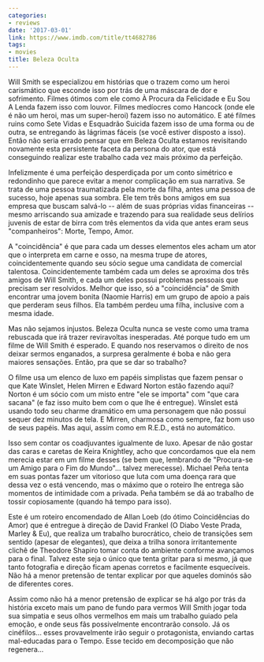 ```yaml
---
categories:
- reviews
date: '2017-03-01'
link: https://www.imdb.com/title/tt4682786
tags:
- movies
title: Beleza Oculta
---
```


Will Smith se especializou em histórias que o trazem como um heroi carismático que esconde isso por trás de uma máscara de dor e sofrimento. Filmes ótimos com ele como À Procura da Felicidade e Eu Sou A Lenda fazem isso com louvor. Filmes medíocres como Hancock (onde ele é não um heroi, mas um super-heroi) fazem isso no automático. E até filmes ruins como Sete Vidas e Esquadrão Suicida fazem isso de uma forma ou de outra, se entregando às lágrimas fáceis (se você estiver disposto a isso). Então não seria errado pensar que em Beleza Oculta estamos revisitando novamente esta persistente faceta da persona do ator, que está conseguindo realizar este trabalho cada vez mais próximo da perfeição.

Infelizmente é uma perfeição desperdiçada por um conto simétrico e redondinho que parece evitar a menor complicação em sua narrativa. Se trata de uma pessoa traumatizada pela morte da filha, antes uma pessoa de sucesso, hoje apenas sua sombra. Ele tem três bons amigos em sua empresa que buscam salvá-lo -- além de suas próprias vidas financeiras -- mesmo arriscando sua amizade e trazendo para sua realidade seus delírios juvenis de estar de birra com três elementos da vida que antes eram seus "companheiros": Morte, Tempo, Amor.

A "coincidência" é que para cada um desses elementos eles acham um ator que o interpreta em carne e osso, na mesma trupe de atores, coincidentemente quando seu sócio segue uma candidata de comercial talentosa. Coincidentemente também cada um deles se aproxima dos três amigos de Will Smith, e cada um deles possui problemas pessoais que precisam ser resolvidos. Melhor que isso, só a "coincidência" de Smith encontrar uma jovem bonita (Naomie Harris) em um grupo de apoio a pais que perderam seus filhos. Ela também perdeu uma filha, inclusive com a mesma idade.

Mas não sejamos injustos. Beleza Oculta nunca se veste como uma trama rebuscada que irá trazer reviravoltas inesperadas. Até porque tudo em um filme de Will Smith é esperado. E quando nos reservamos o direito de nos deixar sermos enganados, a surpresa geralmente é boba e não gera maiores sensações. Então, pra que se dar so trabalho?

O filme usa um elenco de luxo em papéis simplistas que fazem pensar o que Kate Winslet, Helen Mirren e Edward Norton estão fazendo aqui? Norton é um sócio com um misto entre "ele se importa" com "que cara sacana" (e faz isso muito bem com o que lhe é entregue). Winslet está usando todo seu charme dramático em uma personagem que não possui sequer dez minutos de tela. E Mirren, charmosa como sempre, faz bom uso de seus papéis. Mas aqui, assim como em R.E.D., está no automático.

Isso sem contar os coadjuvantes igualmente de luxo. Apesar de não gostar das caras e caretas de Keira Knightley, acho que concordamos que ela nem merecia estar em um filme desses (se bem que, lembrando de "Procura-se um Amigo para o Fim do Mundo"... talvez merecesse). Michael Peña tenta em suas pontas fazer um vitorioso que luta com uma doença rara que dessa vez o está vencendo, mas o máximo que o roteiro lhe entrega são momentos de intimidade com a privada. Peña também se dá ao trabalho de tossir copiosamente (quando há tempo para isso).

Este é um roteiro encomendado de Allan Loeb (do ótimo Coincidências do Amor) que é entregue à direção de David Frankel (O Diabo Veste Prada, Marley & Eu), que realiza um trabalho burocrático, cheio de transições sem sentido (apesar de elegantes), que deixa a trilha sonora irritantemente clichê de Theodore Shapiro tomar conta do ambiente conforme avançamos para o final. Talvez este seja o único que tenta gritar para si mesmo, já que tanto fotografia e direção ficam apenas corretos e facilmente esquecíveis. Não há a menor pretensão de tentar explicar por que aqueles dominós são de diferentes cores.

Assim como não há a menor pretensão de explicar se há algo por trás da história exceto mais um pano de fundo para vermos Will Smith jogar toda sua simpatia e seus olhos vermelhos em mais um trabalho guiado pela emoção, e onde seus fãs possivelmente encontrarão consolo. Já os cinéfilos... esses provavelmente irão seguir o protagonista, enviando cartas mal-educadas para o Tempo. Esse tecido em decomposição que não regenera...
